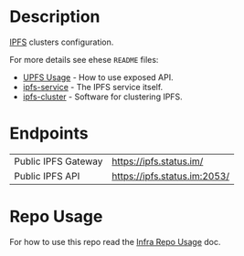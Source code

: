 # Description

[IPFS](https://ipfs.io/) clusters configuration.

For more details see ehese `README` files:

* [UPFS Usage](ansible/roles/ipfs-service/USAGE.md) - How to use exposed API.
* [ipfs-service](ansible/roles/ipfs-service) - The IPFS service itself.
* [ipfs-cluster](ansible/roles/ipfs-cluster) - Software for clustering IPFS.

# Endpoints

|                     |                                   |
|---------------------|-----------------------------------|
| Public IPFS Gateway | https://ipfs.status.im/      |
| Public IPFS API     | https://ipfs.status.im:2053/ |

# Repo Usage

For how to use this repo read the [Infra Repo Usage](https://github.com/status-im/infra-docs/blob/master/articles/infra_repo_usage.md) doc.
